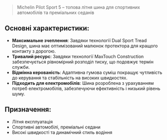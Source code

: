 > Michelin Pilot Sport 5 – топова літня шина для спортивних автомобілів та преміальних седанів

## Основні характеристики:

- **Максимальне зчеплення**: Завдяки технології Dual Sport Tread Design, шина має оптимізований малюнок протектора для кращого контакту з дорогою.
- **Тривалий ресурс**: Завдяки технології MaxTouch Construction забезпечується рівномірний розподіл тиску, що подовжує термін служби.
- **Відмінна керованість**: Адаптивна гумова суміш покращує чутливість до керування та стабільність на високих швидкостях.
- **Підходить для електромобілів**: Шина розроблена з урахуванням потреб електромобілів, забезпечуючи ефективність і низький рівень шуму.

## Призначення:

- Літня експлуатація
- Спортивні автомобілі, преміальні седани
- Високі швидкості та динамічний стиль водіння

